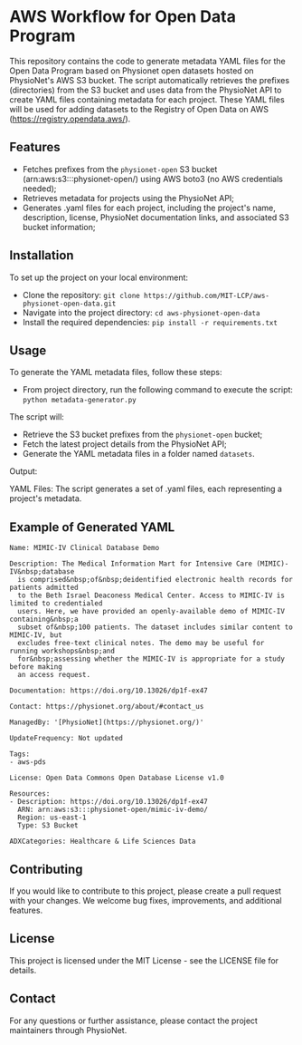 # AWS Workflow for Open Data Program

This repository contains the code to generate metadata YAML files for the Open Data Program based on Physionet open datasets hosted on PhysioNet's AWS S3 bucket. The script automatically retrieves the prefixes (directories) from the S3 bucket and uses data from the PhysioNet API to create YAML files containing metadata for each project. These YAML files will be used for adding datasets to the Registry of Open Data on AWS (https://registry.opendata.aws/).


## Features

- Fetches prefixes from the `physionet-open` S3 bucket (arn:aws:s3:::physionet-open/) using AWS boto3 (no AWS credentials needed);
- Retrieves metadata for projects using the PhysioNet API;
- Generates .yaml files for each project, including the project's name, description, license, PhysioNet documentation links, and associated S3 bucket information;


## Installation

To set up the project on your local environment:

- Clone the repository:
`git clone https://github.com/MIT-LCP/aws-physionet-open-data.git`
- Navigate into the project directory:
`cd aws-physionet-open-data`
- Install the required dependencies:
`pip install -r requirements.txt`


## Usage

To generate the YAML metadata files, follow these steps:

- From project directory, run the following command to execute the script:
`python metadata-generator.py`

The script will:

- Retrieve the S3 bucket prefixes from the `physionet-open` bucket;
- Fetch the latest project details from the PhysioNet API;
- Generate the YAML metadata files in a folder named `datasets`.

Output:

YAML Files: The script generates a set of .yaml files, each representing a project's metadata.


## Example of Generated YAML

```
Name: MIMIC-IV Clinical Database Demo

Description: The Medical Information Mart for Intensive Care (MIMIC)-IV&nbsp;database
  is comprised&nbsp;of&nbsp;deidentified electronic health records for patients admitted
  to the Beth Israel Deaconess Medical Center. Access to MIMIC-IV is limited to credentialed
  users. Here, we have provided an openly-available demo of MIMIC-IV containing&nbsp;a
  subset of&nbsp;100 patients. The dataset includes similar content to MIMIC-IV, but
  excludes free-text clinical notes. The demo may be useful for running workshops&nbsp;and
  for&nbsp;assessing whether the MIMIC-IV is appropriate for a study before making
  an access request.

Documentation: https://doi.org/10.13026/dp1f-ex47

Contact: https://physionet.org/about/#contact_us

ManagedBy: '[PhysioNet](https://physionet.org/)'

UpdateFrequency: Not updated

Tags:
- aws-pds

License: Open Data Commons Open Database License v1.0

Resources:
- Description: https://doi.org/10.13026/dp1f-ex47
  ARN: arn:aws:s3:::physionet-open/mimic-iv-demo/
  Region: us-east-1
  Type: S3 Bucket

ADXCategories: Healthcare & Life Sciences Data
```

## Contributing

If you would like to contribute to this project, please create a pull request with your changes. We welcome bug fixes, improvements, and additional features.


## License

This project is licensed under the MIT License - see the LICENSE file for details.


## Contact

For any questions or further assistance, please contact the project maintainers through PhysioNet.
